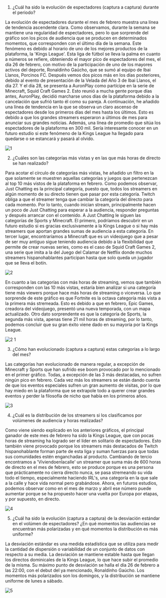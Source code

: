 1.  ¿Cuál ha sido la evolución de espectadores (captura a captura) durante el periodo?

La evolución de espectadores durante el mes de febrero muestra una línea de tendencia ascendente clara. Como observamos, durante la semana se mantiene una regularidad de espectadores, pero lo que sorprende del gráfico son los picos de audiencia que se producen en determinados momentos, que corresponden con el último día de la semana. Este fenómeno es debido al horario de uno de los mejores productos de la plataforma, la 'Kings League'. Esta liga de fútbol se lleva la palma en cuanto a números se refiere, obteniendo el mayor pico de espectadores del mes, el día 26 de febrero, con motivo de la participación de uno de los mayores activos del deporte, Ronaldinho Gaúcho, que se sumó al equipo de Ibai Llanos, Porcinos FC.
Después vemos dos picos más en los días posteriores, debido al evento de presentación de la Velada del Año 3 de Ibai Llanos, el día 27. Y el día 28, se presenta a AuronPlay como partícipe en la serie de Minecraft, Squid Craft Games 2. Esto reunió a mucha gente porque días antes, AuronPlay, decidió marcharse unos días de la plataforma debido a la cancelación que sufrió tanto él como su pareja.
A continuación, he añadido una línea de tendencia en la que se observa un claro ascenso de espectadores desde los primeros días del mes hasta los últimos. Esto es debido a que los grandes streamers esperaron a últimos de mes para anunciar sus grandes noticias. Además, una línea de promedio que sitúa los espectadores de la plataforma en 300 mil.
Sería interesante conocer en un futuro estudio si este fenómeno de la Kings League ha llegado para quedarse o se estancará y pasará al olvido.

![1](https://user-images.githubusercontent.com/125611874/232340515-df5ee5b4-cbe0-470a-b2ed-3ff26e15dfe5.png)

2. ¿Cuáles son las categorías más vistas y en las que más horas de directo se han realizado?

Para acotar el círculo de categorías más vistas, he añadido un filtro en la que solamente se muestren aquellas categorías y juegos que pertenezcan al top 10 más vistos de la plataforma en febrero.
Como podemos observar, Just Chatting es la principal categoría, puesto que, todos los streamers en algún momento de su directo tienen que pasar por esta categoría. Twitch obliga a que el streamer tenga que cambiar la categoría del directo para cada momento. Por lo tanto, cuando inician stream, principalmente hacen un poco de Just Chatting para esperar a la audiencia, responder preguntas y después arrancar con el contenido.
A Just Chatting le siguen las categorías de Sports y Minecraft. El primero, podríamos descubrir en un futuro estudio si es gracias exclusivamente a la Kings League o si hay más streamers que aportan grandes sumas de audiencia a esta categoría. En tercer lugar, encontraríamos a Minecraft que es un videojuego que a pesar de ser muy antiguo sigue teniendo audiencia debido a la flexibilidad que permite de crear nuevas series, como es el caso de Squid Craft Games 2, una serie que imita a la del Juego del Calamar de Netflix donde muchos streamers hispanohablantes participan hasta que solo queda un jugador que se lleva el botín.

![2](https://user-images.githubusercontent.com/125611874/232340647-852d75b6-32dc-4242-9a72-22f56e1f7485.png)

En cuanto a las categorías con más horas de streaming, vemos que también corresponden con las 10 más vistas, estaría bien analizar si una categoría tiene más viewers porque hace más horas de streaming o viceversa.
Lo que sorprende de este gráfico es que Fortnite es la octava categoría más vista a la primera más stremeada. Esto es debido a que en febrero, Epic Games, creadora del videojuego, presentó una nueva temporada, con un mapa actualizado.
Otro dato sorprendente es que la categoría de Sports, la segunda más vista, apenas tiene 21 mil horas de streaming, por lo tanto, podemos concluir que su gran éxito viene dado en su mayoría por la Kings League.

![2 1](https://user-images.githubusercontent.com/125611874/232340677-fdbb59ff-f449-48b6-87b4-284906ea6f09.png)

3. ¿Cómo han evolucionado (captura a captura) estas categorías a lo largo del mes?

Las categorías han evolucionado de manera regular, a excepción de Minecraft y Sports que han sufrido ese boom provocado por lo mencionado en el primer gráfico. Todas, a excepción de las 3 más destacadas, no sufren ningún pico en febrero. Cada vez más los streamers se están dando cuenta de que los eventos especiales sufren un gran aumento de visitas, por lo que hay miedo en la plataforma que se extrapole todo a querer crear grandes eventos y perder la filosofía de nicho que había en los primeros años.

![3](https://user-images.githubusercontent.com/125611874/232340891-1d1a9da5-e3b7-4484-aa25-be3f0172974e.png)

4. ¿Cuál es la distribución de los streamers si los clasificamos por volúmenes de audiencia y horas realizadas?

Como viene siendo explicado en los anteriores gráficos, el principal ganador de este mes de febrero ha sido la Kings League, que con pocas horas de streaming ha logrado ser el líder en solitario de espectadores. Esto también viene provocado porque los streamers más destacados de Twitch hispanohablante forman parte de esta liga y suman fuerzas para que todas sus comunidades estén enganchadas al producto.
Cambiando de tercio encontramos a 'Viviendoenlacalle' un streamer que suma más de 600 horas de directo en el mes de febrero, esto se produce porque es una persona que prácticamente no cierra directo nunca, se pasa stremeando su vida todo el tiempo, especialmente haciendo IRL's, una categoría en la que sale a la calle y hace vida normal pero grabándose. Ahora, en futuros estudios, podemos observar como en el mes de marzo y abril ese número puede aumentar porque se ha propuesto hacer una vuelta por Europa por etapas, y por supuesto, en directo.

![4](https://user-images.githubusercontent.com/125611874/232340961-cc2d6008-73c9-47ae-8a90-51c7f9ab73cf.png)

5. ¿Cuál ha sido la evolución (captura a captura) de la desviación estándar en el volúmen de espectadores? ¿En qué momentos las audiencias se encuentran más polarizadas y en qué momentos la distribución es más uniforme?

La desviación estándar es una medida estadística que se utiliza para medir la cantidad de dispersión o variabilidad de un conjunto de datos con respecto a su media. La desviación se mantiene estable hasta que llegan los directos dominicales de la Kings League, lo que hace subir el promedio de la misma. Su máximo punto de desviación se halla el día 26 de febrero a las 22:00, con el debut del ya mencionado, Ronaldinho Gaúcho. Los momentos más polarizados son los domingos, y la distribución se mantiene uniforme de lunes a sábado.

![5](https://user-images.githubusercontent.com/125611874/232340992-56963394-f8b4-4316-bcb4-614583ead860.png)


